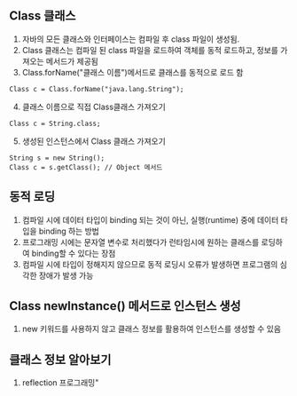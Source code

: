 Class 클래스
----------------
1. 자바의 모든 클래스와 인터페이스는 컴파일 후 class 파일이 생성됨.
2. Class 클래스는 컴파일 된 class 파일을 로드하여 객체를 동적 로드하고, 정보를 가져오는 메서드가 제공됨
3. Class.forName("클래스 이름")메서드로 클래스를 동적으로 로드 함
```` 
Class c = Class.forName("java.lang.String");
````
4. 클래스 이름으로 직접 Class클래스 가져오기
````
Class c = String.class;
````
5. 생성된 인스턴스에서 Class 클래스 가져오기
````
String s = new String();
Class c = s.getClass(); // Object 메서드
````

동적 로딩
-----------
1. 컴파일 시에 데이터 타입이 binding 되는 것이 아닌, 실행(runtime) 중에 데이터 타입을 binding 하는 방법
2. 프로그래밍 시에는 문자열 변수로 처리했다가 런타임시에 원하는 클래스를 로딩하여 binding할 수 있다는 장점
3. 컴파일 시에 타입이 정해지지 않으므로 동적 로딩시 오류가 발생하면 프로그램의 심각한 장애가 발생 가능

Class newInstance() 메서드로 인스턴스 생성
----------------------------
1. new 키워드를 사용하지 않고 클래스 정보를 활용하여 인스턴스를 생성할 수 있음

클래스 정보 알아보기
---------------
1. reflection 프로그래밍"